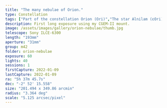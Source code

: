```yaml
---
title: "The many nebulae of Orion."
type: Constellation
tags: ["Part of the constellation Orion (Ori)","The star Alnilam (εOri)","The star Alnitak (ζOri)","The star Mintaka (δOri)","NGC1976","M42","IC434","NGC2024","The star θ1Ori","The star θ2Ori","NGC1982","M43","The star σOri","IC431","IC432","NGC2023","The star 42Ori","IC423","NGC1973","NGC1981","NGC1975","NGC1977","IC426","The star 45Ori","Great Orion Nebula","Orion Nebula","the Running Man Nebula","Mairan's Nebula","IC420","Flame Nebula","Orion B","Upper Sword"]
description: First long exposure using my CGEM-II mount.
image: /assets/images/gallery/orion-nebulae/thumb.jpg
telescope: Sony ILCE-6300
length: "193mm"
aperture: "31mm"
group: m42
folder: orion-nebulae
exposure: 60
lights: 40
sessions: 1
firstCapture: 2022-01-09 
lastCapture: 2022-01-09
ra: "5h 37m 45.7s"
dec: "-2° 52' 15.558"
size: "201.494 x 349.86 arcmin"
radius: "3.364 deg"
scale: "5.125 arcsec/pixel"
---
```

